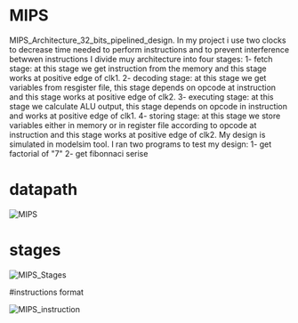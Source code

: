 # MIPS
MIPS_Architecture_32_bits_pipelined_design.
In my project i use two clocks to decrease time needed to perform instructions and to prevent interference betwwen instructions
I divide muy architecture into four stages:
1- fetch stage: at this stage we get instruction from the memory and this stage works at positive edge of clk1.
2- decoding stage: at this stage we get variables from resgister file, this stage depends on opcode at instruction and this stage works at positive edge of clk2.
3- executing stage: at this stage we calculate ALU output, this stage depends on opcode in instruction and works at positive edge of clk1.
4- storing stage: at this stage we store variables either in memory or in register file according to opcode at instruction and this stage works at positive edge of clk2. 
My design is simulated in modelsim tool.
I ran two programs to test my design:
1- get factorial of "7" 
2- get fibonnaci serise

# datapath


![MIPS](https://user-images.githubusercontent.com/84816935/189123471-a72572c6-3016-4ed2-8510-4da7518b54c1.png)

# stages


![MIPS_Stages](https://user-images.githubusercontent.com/84816935/189123812-bbfd71cf-ae39-410d-8a2e-d33c296e5534.png)

#instructions format


![MIPS_instruction](https://user-images.githubusercontent.com/84816935/189124151-d7efc84c-dc49-4dd2-9148-e8dd34d2790e.png)

